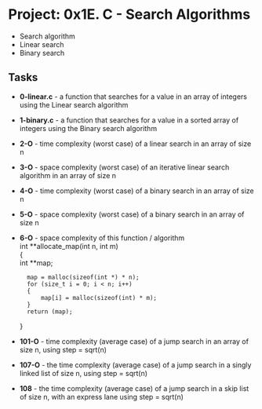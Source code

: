
# Project: 0x1E. C - Search Algorithms
- Search algorithm
- Linear search
- Binary search
## Tasks
- **0-linear.c** - a function that searches for a value in an array of integers using the Linear search algorithm
- **1-binary.c** - a function that searches for a value in a sorted array of integers using the Binary search algorithm
- **2-O** - time complexity (worst case) of a linear search in an array of size n
- **3-O** - space complexity (worst case) of an iterative linear search algorithm in an array of size n
- **4-O** -  time complexity (worst case) of a binary search in an array of size n
- **5-O** - space complexity (worst case) of a binary search in an array of size n
- **6-O** - space complexity of this function / algorithm  
	int **allocate_map(int n, int m)  
	{  
     		int **map;  

		map = malloc(sizeof(int *) * n);  
		for (size_t i = 0; i < n; i++)  
		{  
			map[i] = malloc(sizeof(int) * m);  
		}  
		return (map);  
	}  
- **101-O** - time complexity (average case) of a jump search in an array of size n, using step = sqrt(n)
- **107-O** -  the time complexity (average case) of a jump search in a singly linked list of size n, using step = sqrt(n)
- **108** - the time complexity (average case) of a jump search in a skip list of size n, with an express lane using step = sqrt(n)
